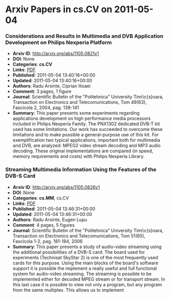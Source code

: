 # Arxiv Papers in cs.CV on 2011-05-04
### Considerations and Results in Multimedia and DVB Application Development on Philips Nexperia Platform
- **Arxiv ID**: http://arxiv.org/abs/1105.0821v1
- **DOI**: None
- **Categories**: **cs.CV**
- **Links**: [PDF](http://arxiv.org/pdf/1105.0821v1)
- **Published**: 2011-05-04 13:40:16+00:00
- **Updated**: 2011-05-04 13:40:16+00:00
- **Authors**: Radu Arsinte, Ciprian Ilioaei
- **Comment**: 3 pages, 1 figure
- **Journal**: Scientific Bulletin of the "Politehnica" University Timi\c{s}oara,
  Transaction on Electronics and Telecomunications, Tom 49(63), Fascicola 2,
  2004, pag. 138-141
- **Summary**: This paper presents some experiments regarding applications development on high performance media processors included in Philips Nexperia Family. The PNX1302 dedicated DVB-T kit used has some limitations. Our work has succeeded to overcome these limitations and to make possible a general-purpose use of this kit. For exemplification two typical applications, important both for multimedia and DVB, are analyzed: MPEG2 video stream decoding and MP3 audio decoding. These original implementations are compared (in speed, memory requirements and costs) with Philips Nexperia Library.



### Streaming Multimedia Information Using the Features of the DVB-S Card
- **Arxiv ID**: http://arxiv.org/abs/1105.0826v1
- **DOI**: None
- **Categories**: **cs.MM**, cs.CV
- **Links**: [PDF](http://arxiv.org/pdf/1105.0826v1)
- **Published**: 2011-05-04 13:46:31+00:00
- **Updated**: 2011-05-04 13:46:31+00:00
- **Authors**: Radu Arsinte, Eugen Lupu
- **Comment**: 4 pages, 5 figures
- **Journal**: Scientific Bulletin of the "Politehnica" University Timi\c{s}oara,
  Transaction on Electronics and Telecomunications, Tom 51(65), Fascicola 1-2,
  pag. 181-184, 2006
- **Summary**: This paper presents a study of audio-video streaming using the additional possibilities of a DVB-S card. The board used for experiments (Technisat SkyStar 2) is one of the most frequently used cards for this purpose. Using the main blocks of the board's software support it is possible the implement a really useful and full functional system for audio-video streaming. The streaming is possible to be implemented either for decoded MPEG stream or for transport stream. In this last case it is possible to view not only a program, but any program from the same multiplex. This allows us to implement



